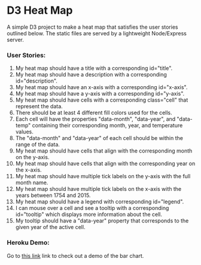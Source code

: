 # D3 Heat Map

A simple D3 project to make a heat map that satisfies the user stories outlined below. The static files are served by a lightweight Node/Express server.

### User Stories:

1. My heat map should have a title with a corresponding id="title".
2. My heat map should have a description with a corresponding id="description".
3. My heat map should have an x-axis with a corresponding id="x-axis".
4. My heat map should have a y-axis with a corresponding id="y-axis".
5. My heat map should have cells with a corresponding class="cell" that represent the data.
6. There should be at least 4 different fill colors used for the cells.
7. Each cell will have the properties "data-month", "data-year", and "data-temp" containing their corresponding month, year, and temperature values.
8. The "data-month" and "data-year" of each cell should be within the range of the data.
9. My heat map should have cells that align with the corresponding month on the y-axis.
10. My heat map should have cells that align with the corresponding year on the x-axis.
11. My heat map should have multiple tick labels on the y-axis with the full month name.
12. My heat map should have multiple tick labels on the x-axis with the years between 1754 and 2015.
13. My heat map should have a legend with corresponding id="legend".
14. I can mouse over a cell and see a tooltip with a corresponding id="tooltip" which displays more information about the cell.
15. My tooltip should have a "data-year" property that corresponds to the given year of the active cell.

### Heroku Demo:

Go to [this link](https://tom-p-uk-d3-heat-map.herokuapp.com/) link to check out a demo of the bar chart.
